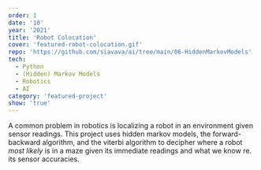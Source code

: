 ```yaml
---
order: 1
date: '10'
year: '2021'
title: 'Robot Colocation'
cover: 'featured-robot-colocation.gif'
repo: 'https://github.com/siavava/ai/tree/main/06-HiddenMarkovModels'
tech:
  - Python
  - (Hidden) Markov Models
  - Robotics
  - AI
category: 'featured-project'
show: 'true'
---
```


A common problem in robotics is localizing a robot in an environment
given sensor readings. This project uses hidden markov models,
the forward-backward algorithm, and the viterbi algorithm
to decipher where a robot _most likely_ is in
a maze given its immediate readings and what we know re. its sensor accuracies.
